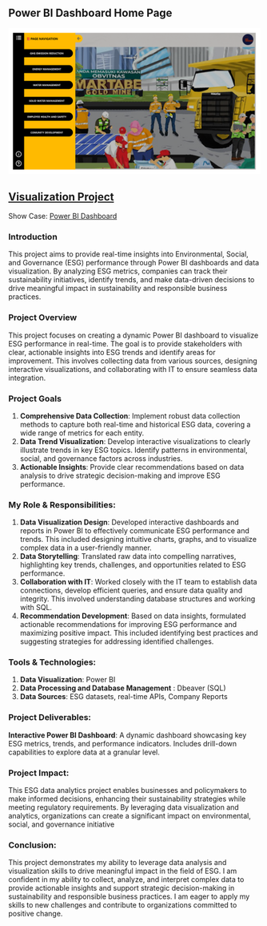 ## Power BI Dashboard Home Page
![](https://github.com/Haniaghnia/Hani_Portfolio/blob/cb8a64569eec66c7682d31546653c294444ee009/Power%20BI/ESG/Power%20BI%20Dashboard_data_enthusiast.png)

## [Visualization Project]()
Show Case: [Power BI Dashboard](https://drive.google.com/file/d/1bq7GFdaOno1_EzA8q_1oga1Ewt8w5i-0/view?usp=sharing)

### Introduction
This project aims to provide real-time insights into Environmental, Social, and Governance (ESG) performance through Power BI dashboards and data visualization. By analyzing ESG metrics, companies can track their sustainability initiatives, identify trends, and make data-driven decisions to drive meaningful impact in sustainability and responsible business practices. 

### Project Overview
This project focuses on creating a dynamic Power BI dashboard to visualize ESG performance in real-time. The goal is to provide stakeholders with clear, actionable insights into ESG trends and identify areas for improvement. This involves collecting data from various sources, designing interactive visualizations, and collaborating with IT to ensure seamless data integration. 

### Project Goals
1. **Comprehensive Data Collection**: Implement robust data collection methods to capture both real-time and historical ESG data, covering a wide range of metrics for each entity.
2. **Data Trend Visualization**: Develop interactive visualizations to clearly illustrate trends in key ESG topics. Identify patterns in environmental, social, and governance factors across industries.
3. **Actionable Insights**: Provide clear recommendations based on data analysis to drive strategic decision-making and improve ESG performance. 

### My Role & Responsibilities: 
1. **Data Visualization Design**: Developed interactive dashboards and reports in Power BI to effectively communicate ESG performance and trends. This included designing intuitive charts, graphs, and  to visualize complex data in a user-friendly manner.
2. **Data Storytelling**: Translated raw data into compelling narratives, highlighting key trends, challenges, and opportunities related to ESG performance.
3. **Collaboration with IT**: Worked closely with the IT team to establish data connections, develop efficient queries, and ensure data quality and integrity. This involved understanding database structures and working with SQL.
4. **Recommendation Development**: Based on data insights, formulated actionable recommendations for improving ESG performance and maximizing positive impact. This included identifying best practices and suggesting strategies for addressing identified challenges. 

### Tools & Technologies: 
1. **Data Visualization**: Power BI
2. **Data Processing and Database Management** : Dbeaver (SQL)
3. **Data Sources**: ESG datasets, real-time APIs, Company Reports 

### Project Deliverables: 
**Interactive Power BI Dashboard**: A dynamic dashboard showcasing key ESG metrics, trends, and performance indicators. Includes drill-down capabilities to explore data at a granular level.

### Project Impact: 
This ESG data analytics project enables businesses and policymakers to make informed decisions, enhancing their sustainability strategies while meeting regulatory requirements. By leveraging data visualization and analytics, organizations can create a significant impact on environmental, social, and governance initiative 


### Conclusion: 
This project demonstrates my ability to leverage data analysis and visualization skills to drive meaningful impact in the field of ESG. I am confident in my ability to collect, analyze, and interpret complex data to provide actionable insights and support strategic decision-making in sustainability and responsible business practices. I am eager to apply my skills to new challenges and contribute to organizations committed to positive change. 




